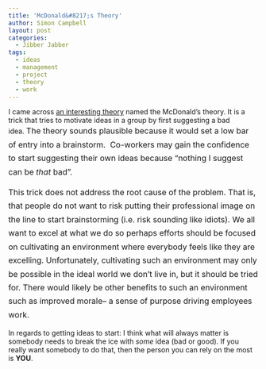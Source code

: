 ```yaml
---
title: 'McDonald&#8217;s Theory'
author: Simon Campbell
layout: post
categories:
  - Jibber Jabber
tags:
  - ideas
  - management
  - project
  - theory
  - work
---
```

I came across [an interesting theory][1] named the McDonald&#8217;s theory. It is a trick that tries to motivate ideas in a group by first suggesting a bad idea. <span style="line-height: 1.714285714; font-size: 1rem;">The theory sounds plausible because it would set a low bar of entry into a brainstorm.  Co-workers may gain the confidence to start suggesting their own ideas because &#8220;nothing I suggest can be </span><em style="line-height: 1.714285714; font-size: 1rem;">that</em><span style="line-height: 1.714285714; font-size: 1rem;"> bad&#8221;.</span>

<span style="line-height: 1.714285714; font-size: 1rem;">This trick does not address the root cause of the problem. That is, that people do not want to risk putting their professional image on the line to start brainstorming (i.e. risk sounding like idiots). We all want to excel at what we do so perhaps efforts should be focused on cultivating an environment where everybody feels like they are excelling. Unfortunately, cultivating such an environment may only be possible in the ideal world we don&#8217;t live in, but it should be tried for. There would likely be other benefits to such an environment such as improved morale&#8211; a sense of purpose driving employees work.</span>

In regards to getting ideas to start: I think what will always matter is somebody needs to break the ice with *some* idea (bad or good). If you really want somebody to do that, then the person you can rely on the most is **YOU**.

 [1]: https://medium.com/what-i-learned-building/9216e1c9da7d